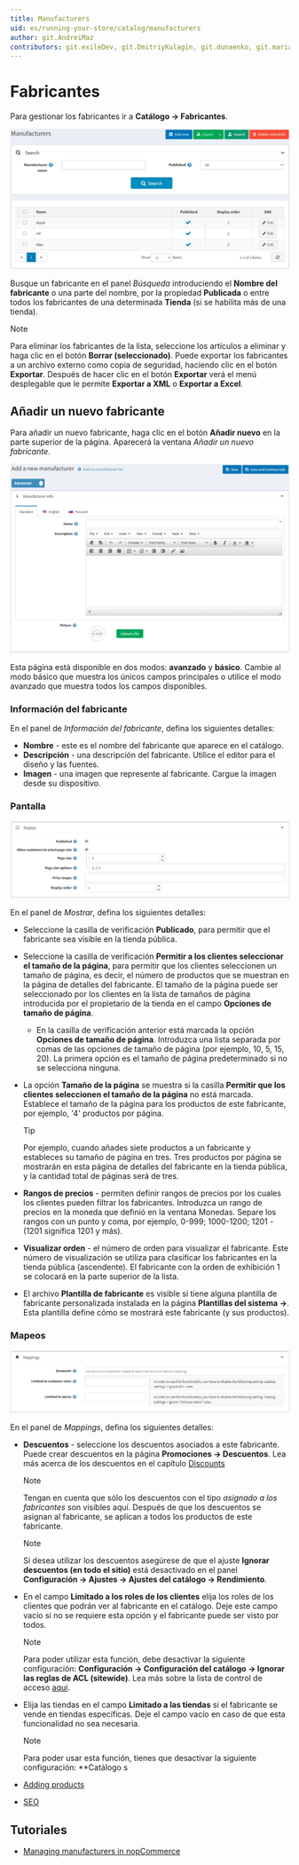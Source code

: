 ```yaml
---
title: Manufacturers
uid: es/running-your-store/catalog/manufacturers
author: git.AndreiMaz
contributors: git.exileDev, git.DmitriyKulagin, git.dunaenko, git.mariannk
---
```


# Fabricantes

Para gestionar los fabricantes ir a **Catálogo → Fabricantes**.

![Manufactures](_static/manufacturers/manufactures.jpg)

Busque un fabricante en el panel *Búsqueda* introduciendo el **Nombre del fabricante** o una parte del nombre, por la propiedad **Publicada** o entre todos los fabricantes de una determinada **Tienda** (si se habilita más de una tienda).

> [!NOTE]
> 
> Para eliminar los fabricantes de la lista, seleccione los artículos a eliminar y haga clic en el botón **Borrar (seleccionado)**.
> Puede exportar los fabricantes a un archivo externo como copia de seguridad, haciendo clic en el botón **Exportar**. Después de hacer clic en el botón **Exportar** verá el menú desplegable que le permite **Exportar a XML** o **Exportar a Excel**.

## Añadir un nuevo fabricante

Para añadir un nuevo fabricante, haga clic en el botón **Añadir nuevo** en la parte superior de la página. Aparecerá la ventana *Añadir un nuevo fabricante*.

![Add a new manufacturer](_static/manufacturers/add_a_new_manufacturer.png)

Esta página está disponible en dos modos: **avanzado** y **básico**. Cambie al modo básico que muestra los únicos campos principales o utilice el modo avanzado que muestra todos los campos disponibles.

### Información del fabricante
En el panel de *Información del fabricante*, defina los siguientes detalles:

- **Nombre** - este es el nombre del fabricante que aparece en el catálogo.
- **Descripción** - una descripción del fabricante. Utilice el editor para el diseño y las fuentes.
- **Imagen** - una imagen que represente al fabricante. Cargue la imagen desde su dispositivo.

### Pantalla

![Display](_static/manufacturers/display2.png)

En el panel de *Mostrar*, defina los siguientes detalles:

- Seleccione la casilla de verificación **Publicado**, para permitir que el fabricante sea visible en la tienda pública.
- Seleccione la casilla de verificación **Permitir a los clientes seleccionar el tamaño de la página**, para permitir que los clientes seleccionen un tamaño de página, es decir, el número de productos que se muestran en la página de detalles del fabricante. El tamaño de la página puede ser seleccionado por los clientes en la lista de tamaños de página introducida por el propietario de la tienda en el campo **Opciones de tamaño de página**.
	- En la casilla de verificación anterior está marcada la opción **Opciones de tamaño de página**. Introduzca una lista separada por comas de las opciones de tamaño de página (por ejemplo, 10, 5, 15, 20). La primera opción es el tamaño de página predeterminado si no se selecciona ninguna.
- La opción **Tamaño de la página** se muestra si la casilla **Permitir que los clientes seleccionen el tamaño de la página** no está marcada. Establece el tamaño de la página para los productos de este fabricante, por ejemplo, '4' productos por página. 
	> [!TIP]
	> 
	> Por ejemplo, cuando añades siete productos a un fabricante y estableces su tamaño de página en tres. Tres productos por página se mostrarán en esta página de detalles del fabricante en la tienda pública, y la cantidad total de páginas será de tres.

- **Rangos de precios** - permiten definir rangos de precios por los cuales los clientes pueden filtrar los fabricantes. Introduzca un rango de precios en la moneda que definió en la ventana Monedas. Separe los rangos con un punto y coma, por ejemplo, 0-999; 1000-1200; 1201 - (1201 significa 1201 y más).
- **Visualizar orden** - el número de orden para visualizar el fabricante. Este número de visualización se utiliza para clasificar los fabricantes en la tienda pública (ascendente). El fabricante con la orden de exhibición 1 se colocará en la parte superior de la lista.
- El archivo **Plantilla de fabricante** es visible si tiene alguna plantilla de fabricante personalizada instalada en la página **Plantillas del sistema →**. Esta plantilla define cómo se mostrará este fabricante (y sus productos).

### Mapeos

![Mappings](_static/manufacturers/mappings.png)

En el panel de *Mappings*, defina los siguientes detalles:

- **Descuentos** - seleccione los descuentos asociados a este fabricante. Puede crear descuentos en la página **Promociones → Descuentos**. Lea más acerca de los descuentos en el capítulo [Discounts](xref:en/running-your-store/promotional-tools/discounts)

    > [!NOTE]
    >
    > Tengan en cuenta que sólo los descuentos con el tipo *asignado a los fabricantes* son visibles aquí. Después de que los descuentos se asignan al fabricante, se aplican a todos los productos de este fabricante.

    > [!NOTE]
    >
    > Si desea utilizar los descuentos asegúrese de que el ajuste **Ignorar descuentos (en todo el sitio)** está desactivado en el panel **Configuración → Ajustes → Ajustes del catálogo → Rendimiento**.

- En el campo **Limitado a los roles de los clientes** elija los roles de los clientes que podrán ver al fabricante en el catálogo. Deje este campo vacío si no se requiere esta opción y el fabricante puede ser visto por todos. 
    > [!NOTE]
    >
    > Para poder utilizar esta función, debe desactivar la siguiente configuración: **Configuración → Configuración del catálogo → Ignorar las reglas de ACL (sitewide)**. Lea más sobre la lista de control de acceso [aquí](xref:es/running-your-store/customer-management/access-control-list).

- Elija las tiendas en el campo **Limitado a las tiendas** si el fabricante se vende en tiendas específicas. Deje el campo vacío en caso de que esta funcionalidad no sea necesaria.
  > [!NOTE]
  >
	> Para poder usar esta función, tienes que desactivar la siguiente configuración: **Catálogo s

- [Adding products](xref:en/running-your-store/catalog/products/add-products)
- [SEO](xref:en/running-your-store/search-engine-optimization)

## Tutoriales

- [Managing manufacturers in nopCommerce](https://www.youtube.com/watch?v=NnWD9-zi8s4&feature=youtu.be)
